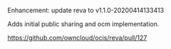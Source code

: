 Enhancement: update reva to v1.1.0-20200414133413

Adds initial public sharing and ocm implementation.

https://github.com/owncloud/ocis/reva/pull/127
